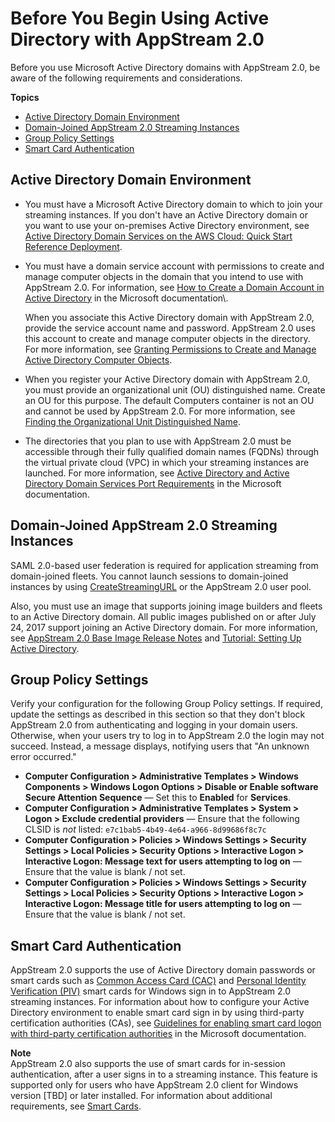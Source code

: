 # Before You Begin Using Active Directory with AppStream 2\.0<a name="active-directory-prerequisites"></a>

Before you use Microsoft Active Directory domains with AppStream 2\.0, be aware of the following requirements and considerations\.

**Topics**
+ [Active Directory Domain Environment](#active-directory-prerequisites-domain-environment)
+ [Domain\-Joined AppStream 2\.0 Streaming Instances](#active-directory-prerequisites-streaming-instances)
+ [Group Policy Settings](#active-directory-prerequisites-group-policy-settings)
+ [Smart Card Authentication](#active-directory-prerequisites-smart-card-authentication)

## Active Directory Domain Environment<a name="active-directory-prerequisites-domain-environment"></a>
+ You must have a Microsoft Active Directory domain to which to join your streaming instances\. If you don't have an Active Directory domain or you want to use your on\-premises Active Directory environment, see [Active Directory Domain Services on the AWS Cloud: Quick Start Reference Deployment](https://docs.aws.amazon.com/quickstart/latest/active-directory-ds/)\.
+ You must have a domain service account with permissions to create and manage computer objects in the domain that you intend to use with AppStream 2\.0\. For information, see [How to Create a Domain Account in Active Directory](https://msdn.microsoft.com/en-us/library/aa545262(v=cs.70).aspx) in the Microsoft documentation\.

  When you associate this Active Directory domain with AppStream 2\.0, provide the service account name and password\. AppStream 2\.0 uses this account to create and manage computer objects in the directory\. For more information, see [Granting Permissions to Create and Manage Active Directory Computer Objects](active-directory-admin.md#active-directory-permissions)\.
+ When you register your Active Directory domain with AppStream 2\.0, you must provide an organizational unit \(OU\) distinguished name\. Create an OU for this purpose\. The default Computers container is not an OU and cannot be used by AppStream 2\.0\. For more information, see [Finding the Organizational Unit Distinguished Name](active-directory-admin.md#active-directory-oudn)\.
+ The directories that you plan to use with AppStream 2\.0 must be accessible through their fully qualified domain names \(FQDNs\) through the virtual private cloud \(VPC\) in which your streaming instances are launched\. For more information, see [Active Directory and Active Directory Domain Services Port Requirements](https://technet.microsoft.com/en-us/library/dd772723.aspx) in the Microsoft documentation\.

## Domain\-Joined AppStream 2\.0 Streaming Instances<a name="active-directory-prerequisites-streaming-instances"></a>

SAML 2\.0\-based user federation is required for application streaming from domain\-joined fleets\. You cannot launch sessions to domain\-joined instances by using [CreateStreamingURL](https://docs.aws.amazon.com/appstream2/latest/APIReference/API_CreateStreamingURL.html) or the AppStream 2\.0 user pool\.

Also, you must use an image that supports joining image builders and fleets to an Active Directory domain\. All public images published on or after July 24, 2017 support joining an Active Directory domain\. For more information, see [AppStream 2\.0 Base Image Release Notes](base-image-version-history.md) and [Tutorial: Setting Up Active Directory](active-directory-directory-setup.md)\.

## Group Policy Settings<a name="active-directory-prerequisites-group-policy-settings"></a>

Verify your configuration for the following Group Policy settings\. If required, update the settings as described in this section so that they don't block AppStream 2\.0 from authenticating and logging in your domain users\. Otherwise, when your users try to log in to AppStream 2\.0 the login may not succeed\. Instead, a message displays, notifying users that "An unknown error occurred\."
+ **Computer Configuration > Administrative Templates > Windows Components > Windows Logon Options > Disable or Enable software Secure Attention Sequence** — Set this to **Enabled** for **Services**\.
+ **Computer Configuration > Administrative Templates > System > Logon > Exclude credential providers** — Ensure that the following CLSID is *not* listed: `e7c1bab5-4b49-4e64-a966-8d99686f8c7c`
+ **Computer Configuration > Policies > Windows Settings > Security Settings > Local Policies > Security Options > Interactive Logon > Interactive Logon: Message text for users attempting to log on** — Ensure that the value is blank / not set\.
+ **Computer Configuration > Policies > Windows Settings > Security Settings > Local Policies > Security Options > Interactive Logon > Interactive Logon: Message title for users attempting to log on** — Ensure that the value is blank / not set\.

## Smart Card Authentication<a name="active-directory-prerequisites-smart-card-authentication"></a>

AppStream 2\.0 supports the use of Active Directory domain passwords or smart cards such as [Common Access Card \(CAC\)](https://www.cac.mil/Common-Access-Card) and [Personal Identity Verification \(PIV\)](https://piv.idmanagement.gov/) smart cards for Windows sign in to AppStream 2\.0 streaming instances\. For information about how to configure your Active Directory environment to enable smart card sign in by using third\-party certification authorities \(CAs\), see [Guidelines for enabling smart card logon with third\-party certification authorities](https://docs.microsoft.com/en-us/troubleshoot/windows-server/windows-security/enabling-smart-card-logon-third-party-certification-authorities) in the Microsoft documentation\.

**Note**  
AppStream 2\.0 also supports the use of smart cards for in\-session authentication, after a user signs in to a streaming instance\. This feature is supported only for users who have AppStream 2\.0 client for Windows version \[TBD\] or later installed\. For information about additional requirements, see [Smart Cards](client-system-requirements-feature-support.md#feature-support-USB-devices-qualified-smart-cards)\.
